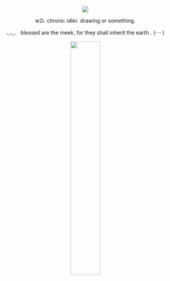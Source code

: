 <div align="center">
  <img src="https://files.catbox.moe/w9q3bg.png">
</div>
<p align="center">w2i. chronic idler. drawing or something. </p>
<p align="center">◡◡⠀ blessed are the meek, for they shall inherit the earth  .   (ᵕ ᵕ )</p
</div>
<div align="center">
  <img width = "40%" src="https://files.catbox.moe/95dmxq.png">
</div>

